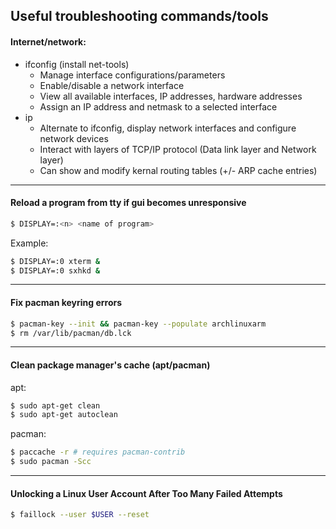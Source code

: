 ## Useful troubleshooting commands/tools
#### Internet/network:  
- ifconfig (install net-tools)  
  - Manage interface configurations/parameters  
  - Enable/disable a network interface  
  - View all available interfaces, IP addresses, hardware addresses  
  - Assign an IP address and netmask to a selected interface  
- ip  
  - Alternate to ifconfig, display network interfaces and configure network devices  
  - Interact with layers of TCP/IP protocol (Data link layer and Network layer)  
  - Can show and modify kernal routing tables (+/- ARP cache entries)  
- - -
#### Reload a program from tty if gui becomes unresponsive 
```bash
$ DISPLAY=:<n> <name of program>  
```
  Example:  
``` bash
$ DISPLAY=:0 xterm &  
$ DISPLAY=:0 sxhkd &  
```
- - -
#### Fix pacman keyring errors 
```bash
$ pacman-key --init && pacman-key --populate archlinuxarm  
$ rm /var/lib/pacman/db.lck  
```
- - -
#### Clean package manager's cache (apt/pacman)
apt:
```bash
$ sudo apt-get clean
$ sudo apt-get autoclean
```
pacman:
```bash
$ paccache -r # requires pacman-contrib
$ sudo pacman -Scc
```
- - -
#### Unlocking a Linux User Account After Too Many Failed Attempts
```bash
$ faillock --user $USER --reset
```
